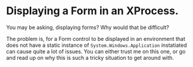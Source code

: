 # Displaying a Form in an XProcess.

You may be asking, displaying forms? Why would that be difficult?

The problem is, for a Form control to be displayed in an environment that does not have a static instance of ```System.Windows.Application``` instatiated can cause quite a lot of issues. You can either trust me on this one, or go and read up on why this is such a tricky situation to get around with.

